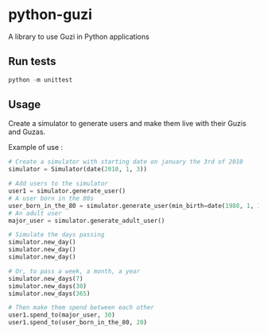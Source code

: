 # python-guzi
A library to use Guzi in Python applications

## Run tests

```python
python -m unittest
```

## Usage

Create a simulator to generate users and make them live with their Guzis and Guzas.

Example of use :
```python
# Create a simulator with starting date on january the 3rd of 2010
simulator = Simulator(date(2010, 1, 3))

# Add users to the simulator
user1 = simulator.generate_user()
# A user born in the 80s
user_born_in_the_80 = simulator.generate_user(min_birth=date(1980, 1, 1), max_birth=date(1989, 12, 31))
# An adult user
major_user = simulator.generate_adult_user()

# Simulate the days passing
simulator.new_day()
simulator.new_day()
simulator.new_day()

# Or, to pass a week, a month, a year
simulator.new_days(7)
simulator.new_days(30)
simulator.new_days(365)

# Then make them spend between each other
user1.spend_to(major_user, 30)
user1.spend_to(user_born_in_the_80, 20)
```
